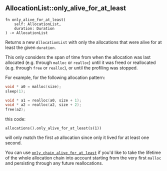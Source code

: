 ## AllocationList::only_alive_for_at_least

```rhai
fn only_alive_for_at_least(
    self: AllocationList,
    duration: Duration
) -> AllocationList
```

Returns a new `AllocationList` with only the allocations that were alive for at least the given `duration`.

This only considers the span of time from when the allocation was last allocated (e.g. through `malloc` or `realloc`)
until it was freed or reallocated (e.g. through `free` or `realloc`), or until the profiling was stopped.

For example, for the following allocation pattern:

```c
void * a0 = malloc(size);
sleep(1);

void * a1 = realloc(a0, size + 1);
void * a2 = realloc(a2, size + 2);
free(a2);
```

this code:

```rhai
allocations().only_alive_for_at_least(s(1))
```

will only match the first `a0` allocation since only it lived for at least one second.

You can use [`only_chain_alive_for_at_least`](./only_chain_alive_for_at_least.md) if you'd like to take
the lifetime of the whole allocation chain into account starting from the very first `malloc` and
persisting through any future reallocations.
